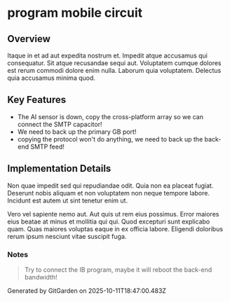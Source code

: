 # program mobile circuit

## Overview
Itaque in et ad aut expedita nostrum et. Impedit atque accusamus qui consequatur. Sit atque recusandae sequi aut. Voluptatem cumque dolores est rerum commodi dolore enim nulla. Laborum quia voluptatem. Delectus quia accusamus minima quod.

## Key Features
- The AI sensor is down, copy the cross-platform array so we can connect the SMTP capacitor!
- We need to back up the primary GB port!
- copying the protocol won't do anything, we need to back up the back-end SMTP feed!

## Implementation Details
Non quae impedit sed qui repudiandae odit. Quia non ea placeat fugiat. Deserunt nobis aliquam et non voluptatem non neque tempore labore. Incidunt est autem ut sint tenetur enim ut.
 Vero vel sapiente nemo aut. Aut quis ut rem eius possimus. Error maiores eius beatae at minus et mollitia qui qui. Quod excepturi sunt explicabo quam. Quas maiores voluptas eaque in ex officia labore. Eligendi doloribus rerum ipsum nesciunt vitae suscipit fuga.

### Notes
> Try to connect the IB program, maybe it will reboot the back-end bandwidth!

Generated by GitGarden on 2025-10-11T18:47:00.483Z